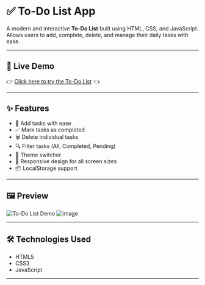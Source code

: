 # ✅ To-Do List App

A modern and interactive **To-Do List** built using HTML, CSS, and JavaScript.  
Allows users to add, complete, delete, and manage their daily tasks with ease.

---

## 🚀 Live Demo

👉 [Click here to try the To-Do List](https://ShekharDegala.github.io/OIBSIP/level2-task3/) 👈

---

## ✨ Features

- 📌 Add tasks with ease
- ✅ Mark tasks as completed
- 🗑️ Delete individual tasks
- 🔍 Filter tasks (All, Completed, Pending)
- 🌙 Theme switcher 
- 🔄 Responsive design for all screen sizes
- 📦 LocalStorage support

---

## 🖼️ Preview

![To-Do List Demo](![image](https://github.com/user-attachments/assets/4dc00f0d-5ef7-4ad1-bc52-cb0cee623cd9)
)
![image](https://github.com/user-attachments/assets/711f034c-625b-473a-b2cb-84d60d8b8853)


---

## 🛠️ Technologies Used

- HTML5
- CSS3 
- JavaScript 

---



